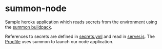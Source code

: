 # summon-node
Sample heroku application which reads secrets from the environment using the [summon buildpack](https://github.com/dsbyrne/heroku-buildpack-summon).

References to secrets are defined in [secrets.yml](secrets.yml) and read in [server.js](src/server.js). The [Procfile](Procfile) uses summon to launch our node application.
